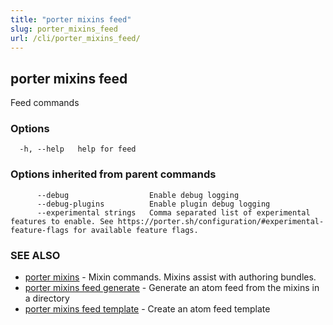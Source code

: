 ```yaml
---
title: "porter mixins feed"
slug: porter_mixins_feed
url: /cli/porter_mixins_feed/
---
```

## porter mixins feed

Feed commands

### Options

```
  -h, --help   help for feed
```

### Options inherited from parent commands

```
      --debug                  Enable debug logging
      --debug-plugins          Enable plugin debug logging
      --experimental strings   Comma separated list of experimental features to enable. See https://porter.sh/configuration/#experimental-feature-flags for available feature flags.
```

### SEE ALSO

* [porter mixins](/cli/porter_mixins/)	 - Mixin commands. Mixins assist with authoring bundles.
* [porter mixins feed generate](/cli/porter_mixins_feed_generate/)	 - Generate an atom feed from the mixins in a directory
* [porter mixins feed template](/cli/porter_mixins_feed_template/)	 - Create an atom feed template

